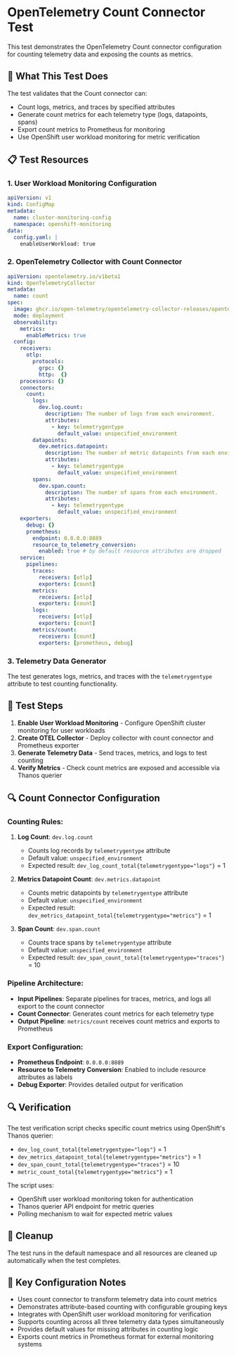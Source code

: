 # OpenTelemetry Count Connector Test

This test demonstrates the OpenTelemetry Count connector configuration for counting telemetry data and exposing the counts as metrics.

## 🎯 What This Test Does

The test validates that the Count connector can:
- Count logs, metrics, and traces by specified attributes
- Generate count metrics for each telemetry type (logs, datapoints, spans)
- Export count metrics to Prometheus for monitoring
- Use OpenShift user workload monitoring for metric verification

## 📋 Test Resources

### 1. User Workload Monitoring Configuration
```yaml
apiVersion: v1
kind: ConfigMap
metadata:
  name: cluster-monitoring-config
  namespace: openshift-monitoring
data:
  config.yaml: |
    enableUserWorkload: true
```

### 2. OpenTelemetry Collector with Count Connector
```yaml
apiVersion: opentelemetry.io/v1beta1
kind: OpenTelemetryCollector
metadata:
  name: count
spec:
  image: ghcr.io/open-telemetry/opentelemetry-collector-releases/opentelemetry-collector-contrib:0.129.1
  mode: deployment
  observability:
    metrics:
      enableMetrics: true
  config:
    receivers:
      otlp:
        protocols:
          grpc: {}
          http:  {}
    processors: {}
    connectors:
      count:
        logs:
          dev.log.count:
            description: The number of logs from each environment.
            attributes:
              - key: telemetrygentype
                default_value: unspecified_environment
        datapoints:
          dev.metrics.datapoint:
            description: The number of metric datapoints from each environment.
            attributes:
              - key: telemetrygentype
                default_value: unspecified_environment
        spans:
          dev.span.count:
            description: The number of spans from each environment.
            attributes:
              - key: telemetrygentype
                default_value: unspecified_environment
    exporters:
      debug: {}
      prometheus:
        endpoint: 0.0.0.0:8889
        resource_to_telemetry_conversion:
          enabled: true # by default resource attributes are dropped
    service:
      pipelines:
        traces:
          receivers: [otlp]
          exporters: [count]
        metrics:
          receivers: [otlp]
          exporters: [count]
        logs:
          receivers: [otlp]
          exporters: [count]
        metrics/count:
          receivers: [count]
          exporters: [prometheus, debug]
```

### 3. Telemetry Data Generator
The test generates logs, metrics, and traces with the `telemetrygentype` attribute to test counting functionality.

## 🚀 Test Steps

1. **Enable User Workload Monitoring** - Configure OpenShift cluster monitoring for user workloads
2. **Create OTEL Collector** - Deploy collector with count connector and Prometheus exporter
3. **Generate Telemetry Data** - Send traces, metrics, and logs to test counting
4. **Verify Metrics** - Check count metrics are exposed and accessible via Thanos querier

## 🔍 Count Connector Configuration

### Counting Rules:
1. **Log Count**: `dev.log.count`
   - Counts log records by `telemetrygentype` attribute
   - Default value: `unspecified_environment`
   - Expected result: `dev_log_count_total{telemetrygentype="logs"}` = 1

2. **Metrics Datapoint Count**: `dev.metrics.datapoint`  
   - Counts metric datapoints by `telemetrygentype` attribute
   - Default value: `unspecified_environment`
   - Expected result: `dev_metrics_datapoint_total{telemetrygentype="metrics"}` = 1

3. **Span Count**: `dev.span.count`
   - Counts trace spans by `telemetrygentype` attribute
   - Default value: `unspecified_environment`
   - Expected result: `dev_span_count_total{telemetrygentype="traces"}` = 10

### Pipeline Architecture:
- **Input Pipelines**: Separate pipelines for traces, metrics, and logs all export to the count connector
- **Count Connector**: Generates count metrics for each telemetry type
- **Output Pipeline**: `metrics/count` receives count metrics and exports to Prometheus

### Export Configuration:
- **Prometheus Endpoint**: `0.0.0.0:8889`
- **Resource to Telemetry Conversion**: Enabled to include resource attributes as labels
- **Debug Exporter**: Provides detailed output for verification

## 🔍 Verification

The test verification script checks specific count metrics using OpenShift's Thanos querier:
- `dev_log_count_total{telemetrygentype="logs"}` = 1
- `dev_metrics_datapoint_total{telemetrygentype="metrics"}` = 1  
- `dev_span_count_total{telemetrygentype="traces"}` = 10
- `metric_count_total{telemetrygentype="metrics"}` = 1

The script uses:
- OpenShift user workload monitoring token for authentication
- Thanos querier API endpoint for metric queries
- Polling mechanism to wait for expected metric values

## 🧹 Cleanup

The test runs in the default namespace and all resources are cleaned up automatically when the test completes.

## 📝 Key Configuration Notes

- Uses count connector to transform telemetry data into count metrics
- Demonstrates attribute-based counting with configurable grouping keys
- Integrates with OpenShift user workload monitoring for verification
- Supports counting across all three telemetry data types simultaneously
- Provides default values for missing attributes in counting logic
- Exports count metrics in Prometheus format for external monitoring systems 